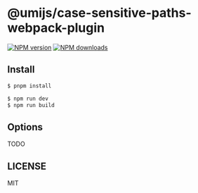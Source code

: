 # @umijs/case-sensitive-paths-webpack-plugin

[![NPM version](https://img.shields.io/npm/v/@umijs/case-sensitive-paths-webpack-plugin.svg?style=flat)](https://npmjs.org/package/@umijs/case-sensitive-paths-webpack-plugin)
[![NPM downloads](http://img.shields.io/npm/dm/@umijs/case-sensitive-paths-webpack-plugin.svg?style=flat)](https://npmjs.org/package/@umijs/case-sensitive-paths-webpack-plugin)

## Install

```bash
$ pnpm install
```

```bash
$ npm run dev
$ npm run build
```

## Options

TODO

## LICENSE

MIT
